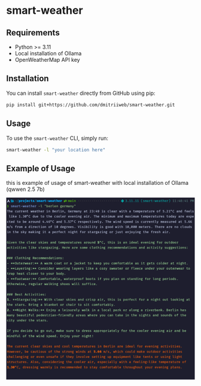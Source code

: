 # smart-weather

## Requirements

- Python >= 3.11
- Local installation of Ollama
- OpenWeatherMap API key

## Installation

You can install `smart-weather` directly from GitHub using pip:

```sh
pip install git+https://github.com/dmitriiweb/smart-weather.git
```

## Usage

To use the `smart-weather` CLI, simply run:

```sh
smart-weather -l "your location here"
```


## Example of Usage

this is example of usage of smart-weather with local installation of Ollama (qwwen 2.5 7b)

![](https://github.com/dmitriiweb/smart-weather/blob/main/smart-weather.png?raw=true)

